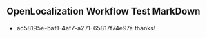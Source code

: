 ## OpenLocalization Workflow Test MarkDown
* ac58195e-baf1-4af7-a271-65817f74e97a 
thanks!<!--HONumber=Mar16_HO3-->
